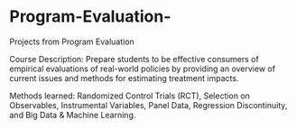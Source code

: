 # Program-Evaluation-
Projects from Program Evaluation 

Course Description: Prepare students to be effective consumers of empirical evaluations of real-world policies by providing an overview of current issues and methods for estimating treatment impacts. 

Methods learned: Randomized Control Trials (RCT), Selection on Observables, Instrumental Variables, Panel Data, Regression Discontinuity, and Big Data & Machine Learning. 
